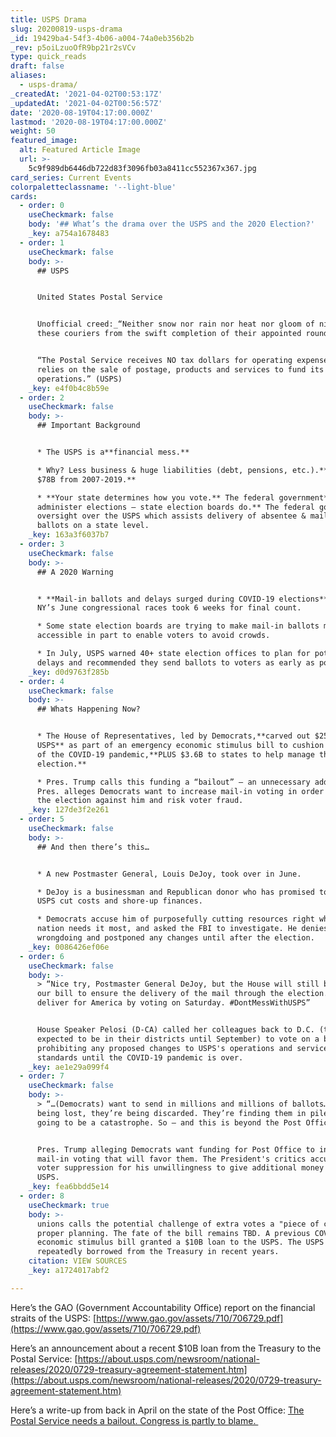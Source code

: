 ```yaml
---
title: USPS Drama
slug: 20200819-usps-drama
_id: 19429ba4-54f3-4b06-a004-74a0eb356b2b
_rev: p5oiLzuoOfR9bp21r2sVCv
type: quick_reads
draft: false
aliases:
  - usps-drama/
_createdAt: '2021-04-02T00:53:17Z'
_updatedAt: '2021-04-02T00:56:57Z'
date: '2020-08-19T04:17:00.000Z'
lastmod: '2020-08-19T04:17:00.000Z'
weight: 50
featured_image:
  alt: Featured Article Image
  url: >-
    5c9f989db6446db722d83f3096fb03a8411cc552367x367.jpg
card_series: Current Events
colorpaletteclassname: '--light-blue'
cards:
  - order: 0
    useCheckmark: false
    body: '## What’s the drama over the USPS and the 2020 Election?'
    _key: a754a1678483
  - order: 1
    useCheckmark: false
    body: >-
      ## USPS


      United States Postal Service


      Unofficial creed:_“Neither snow nor rain nor heat nor gloom of night stays
      these couriers from the swift completion of their appointed rounds.”_


      “The Postal Service receives NO tax dollars for operating expenses and
      relies on the sale of postage, products and services to fund its
      operations.” (USPS)
    _key: e4f0b4c8b59e
  - order: 2
    useCheckmark: false
    body: >-
      ## Important Background


      * The USPS is a**financial mess.**

      * Why? Less business & huge liabilities (debt, pensions, etc.).**It lost
      $78B from 2007-2019.**

      * **Your state determines how you vote.** The federal government**DOES NOT
      administer elections – state election boards do.** The federal gov’t has
      oversight over the USPS which assists delivery of absentee & mail-in
      ballots on a state level.
    _key: 163a3f6037b7
  - order: 3
    useCheckmark: false
    body: >-
      ## A 2020 Warning


      * **Mail-in ballots and delays surged during COVID-19 elections**; Two of
      NY’s June congressional races took 6 weeks for final count.

      * Some state election boards are trying to make mail-in ballots more
      accessible in part to enable voters to avoid crowds.

      * In July, USPS warned 40+ state election offices to plan for potential
      delays and recommended they send ballots to voters as early as possible.
    _key: d0d9763f285b
  - order: 4
    useCheckmark: false
    body: >-
      ## Whats Happening Now?


      * The House of Representatives, led by Democrats,**carved out $25B for
      USPS** as part of an emergency economic stimulus bill to cushion the blow
      of the COVID-19 pandemic,**PLUS $3.6B to states to help manage the
      election.**

      * Pres. Trump calls this funding a “bailout” – an unnecessary add-on.
      Pres. alleges Democrats want to increase mail-in voting in order to tilt
      the election against him and risk voter fraud.
    _key: 127de3f2e261
  - order: 5
    useCheckmark: false
    body: >-
      ## And then there’s this…


      * A new Postmaster General, Louis DeJoy, took over in June.

      * DeJoy is a businessman and Republican donor who has promised to help
      USPS cut costs and shore-up finances.

      * Democrats accuse him of purposefully cutting resources right when the
      nation needs it most, and asked the FBI to investigate. He denies any
      wrongdoing and postponed any changes until after the election.
    _key: 0086426ef06e
  - order: 6
    useCheckmark: false
    body: >-
      > “Nice try, Postmaster General DeJoy, but the House will still be passing
      our bill to ensure the delivery of the mail through the election. We will
      deliver for America by voting on Saturday. #DontMessWithUSPS”


      House Speaker Pelosi (D-CA) called her colleagues back to D.C. (they were
      expected to be in their districts until September) to vote on a bill
      prohibiting any proposed changes to USPS's operations and service
      standards until the COVID-19 pandemic is over.
    _key: ae1e29a099f4
  - order: 7
    useCheckmark: false
    body: >-
      > “…(Democrats) want to send in millions and millions of ballots…They’re
      being lost, they’re being discarded. They’re finding them in piles. It’s
      going to be a catastrophe. So — and this is beyond the Post Office.”


      Pres. Trump alleging Democrats want funding for Post Office to increase
      mail-in voting that will favor them. The President's critics accuse him of
      voter suppression for his unwillingness to give additional money to the
      USPS.
    _key: fea6bbdd5e14
  - order: 8
    useCheckmark: true
    body: >-
      unions calls the potential challenge of extra votes a "piece of cake" with
      proper planning. The fate of the bill remains TBD. A previous COVID-19
      economic stimulus bill granted a $10B loan to the USPS. The USPS has
      repeatedly borrowed from the Treasury in recent years.
    citation: VIEW SOURCES
    _key: a1724017abf2

---
```

Here’s the GAO (Government Accountability Office) report on the financial straits of the USPS: [https://www.gao.gov/assets/710/706729.pdf](https://www.gao.gov/assets/710/706729.pdf)

Here’s an announcement about a recent $10B loan from the Treasury to the Postal Service: [https://about.usps.com/newsroom/national-releases/2020/0729-treasury-agreement-statement.htm](https://about.usps.com/newsroom/national-releases/2020/0729-treasury-agreement-statement.htm)

Here’s a write-up from back in April on the state of the Post Office: [The Postal Service needs a bailout. Congress is partly to blame. ](https://www.washingtonpost.com/business/2020/04/15/postal-service-bailout-congress/)